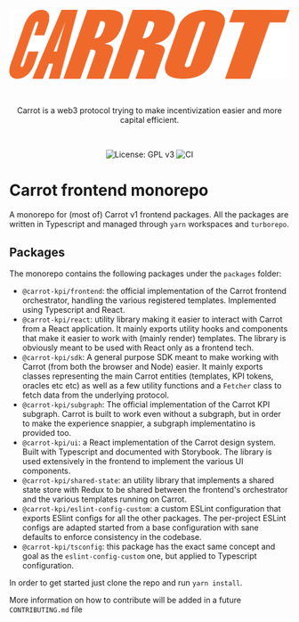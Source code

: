 <p align="center">
    <img src=".github/static/logo.svg" alt="Carrot logo"/>
</p>

<br />

<p align="center">
    Carrot is a web3 protocol trying to make incentivization easier and more capital
    efficient.
</p>

<br />

<p align="center">
    <img src="https://img.shields.io/badge/License-GPLv3-blue.svg)](https://www.gnu.org/licenses/gpl-3.0" alt="License: GPL v3">
    <img src="https://github.com/carrot-kpi/v1-monorepo/actions/workflows/ci.yml/badge.svg" alt="CI">
</p>

# Carrot frontend monorepo

A monorepo for (most of) Carrot v1 frontend packages. All the packages are
written in Typescript and managed through `yarn` workspaces and `turborepo`.

## Packages

The monorepo contains the following packages under the `packages` folder:

- `@carrot-kpi/frontend`: the official implementation of the Carrot frontend
  orchestrator, handling the various registered templates. Implemented using
  Typescript and React.
- `@carrot-kpi/react`: utility library making it easier to interact with Carrot
  from a React application. It mainly exports utility hooks and components that
  make it easier to work with (mainly render) templates. The library is
  obviously meant to be used with React only as a frontend tech.
- `@carrot-kpi/sdk`: A general purpose SDK meant to make working with Carrot
  (from both the browser and Node) easier. It mainly exports classes
  representing the main Carrot entities (templates, KPI tokens, oracles etc etc)
  as well as a few utility functions and a `Fetcher` class to fetch data from
  the underlying protocol.
- `@carrot-kpi/subgraph`: The official implementation of the Carrot KPI
  subgraph. Carrot is built to work even without a subgraph, but in order to
  make the experience snappier, a subgraph implementatino is provided too.
- `@carrot-kpi/ui`: a React implementation of the Carrot design system. Built
  with Typescript and documented with Storybook. The library is used extensively
  in the frontend to implement the various UI components.
- `@carrot-kpi/shared-state`: an utility library that implements a shared state
  store with Redux to be shared between the frontend's orchestrator and the
  various templates running on Carrot.
- `@carrot-kpi/eslint-config-custom`: a custom ESLint configuration that exports
  ESlint configs for all the other packages. The per-project ESLint configs are
  adapted started from a base configuration with sane defaults to enforce
  consistency in the codebase.
- `@carrot-kpi/tsconfig`: this package has the exact same concept and goal as
  the `eslint-config-custom` one, but applied to Typescript configuration.

In order to get started just clone the repo and run `yarn install`.

More information on how to contribute will be added in a future
`CONTRIBUTING.md` file
